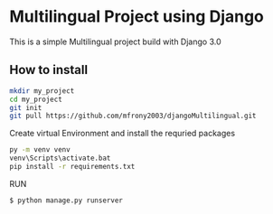 # Multilingual Project using Django

This is a simple Multilingual project build with Django 3.0




## How to install
   
```bash
mkdir my_project
cd my_project
git init
git pull https://github.com/mfrony2003/djangoMultilingual.git
```
Create virtual Environment and install the requried packages
```bash
py -m venv venv
venv\Scripts\activate.bat
pip install -r requirements.txt
```
RUN
```bash
$ python manage.py runserver

```

